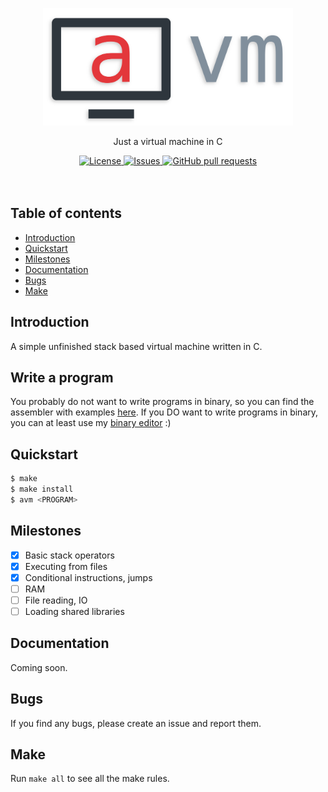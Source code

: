 <p align="center">
	<img width="400px" src="res/logo.png"/>
	<p align="center">Just a virtual machine in C</p>
</p>
<p align="center">
	<a href="./LICENSE">
		<img alt="License" src="https://img.shields.io/badge/license-GPL-blue?color=7aca00"/>
	</a>
	<a href="https://github.com/avm-collection/avm/issues">
		<img alt="Issues" src="https://img.shields.io/github/issues/avm-collection/avm?color=0088ff"/>
	</a>
	<a href="https://github.com/avm-collection/avm/pulls">
		<img alt="GitHub pull requests" src="https://img.shields.io/github/issues-pr/avm-collection/avm?color=0088ff"/>
	</a>
	<br><br><br>
</p>

## Table of contents
* [Introduction](#introduction)
* [Quickstart](#quickstart)
* [Milestones](#milestones)
* [Documentation](#documentation)
* [Bugs](#bugs)
* [Make](#make)

## Introduction
A simple unfinished stack based virtual machine written in C.

## Write a program
You probably do not want to write programs in binary, so you can find the assembler with examples [here](https://github.com/avm-collection/anasm).
If you DO want to write programs in binary, you can at least use my [binary editor](https://github.com/LordOfTrident/binw) :)

## Quickstart
```sh
$ make
$ make install
$ avm <PROGRAM>
```

## Milestones
- [X] Basic stack operators
- [X] Executing from files
- [X] Conditional instructions, jumps
- [ ] RAM
- [ ] File reading, IO
- [ ] Loading shared libraries

## Documentation
Coming soon.

## Bugs
If you find any bugs, please create an issue and report them.

## Make
Run `make all` to see all the make rules.
